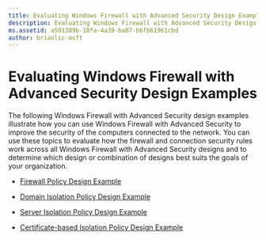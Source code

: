 ```yaml
---
title: Evaluating Windows Firewall with Advanced Security Design Examples (Windows 10)
description: Evaluating Windows Firewall with Advanced Security Design Examples
ms.assetid: a591389b-18fa-4a39-ba07-b6fb61961cbd
author: brianlic-msft
---
```


# Evaluating Windows Firewall with Advanced Security Design Examples


The following Windows Firewall with Advanced Security design examples illustrate how you can use Windows Firewall with Advanced Security to improve the security of the computers connected to the network. You can use these topics to evaluate how the firewall and connection security rules work across all Windows Firewall with Advanced Security designs and to determine which design or combination of designs best suits the goals of your organization.

-   [Firewall Policy Design Example](firewall-policy-design-example.md)

-   [Domain Isolation Policy Design Example](domain-isolation-policy-design-example.md)

-   [Server Isolation Policy Design Example](server-isolation-policy-design-example.md)

-   [Certificate-based Isolation Policy Design Example](certificate-based-isolation-policy-design-example.md)

 

 





